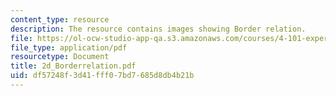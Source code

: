 ```yaml
---
content_type: resource
description: The resource contains images showing Border relation.
file: https://ol-ocw-studio-app-qa.s3.amazonaws.com/courses/4-101-experiencing-architecture-studio-spring-2003/df57248f3d41fff07bd7685d8db4b21b_2d_Borderrelation.pdf
file_type: application/pdf
resourcetype: Document
title: 2d_Borderrelation.pdf
uid: df57248f-3d41-fff0-7bd7-685d8db4b21b
---
```

